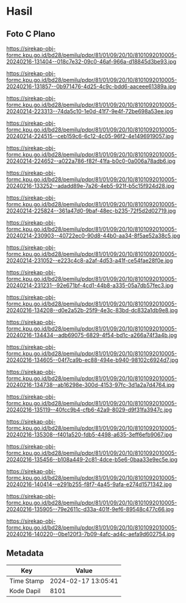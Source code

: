 # Hasil

## Foto C Plano

https://sirekap-obj-formc.kpu.go.id/bd28/pemilu/pdpr/81/01/09/20/10/8101092010005-20240216-131404--018c7e32-09c0-46af-966a-d18845d3be93.jpg

https://sirekap-obj-formc.kpu.go.id/bd28/pemilu/pdpr/81/01/09/20/10/8101092010005-20240216-131857--0b971476-4d25-4c9c-bdd6-aaceee61389a.jpg

https://sirekap-obj-formc.kpu.go.id/bd28/pemilu/pdpr/81/01/09/20/10/8101092010005-20240214-223313--74da5c10-1e0d-41f7-9e4f-72be698a53ee.jpg

https://sirekap-obj-formc.kpu.go.id/bd28/pemilu/pdpr/81/01/09/20/10/8101092010005-20240214-224515--ceb159c6-6c12-4c05-96f2-4e1496919057.jpg

https://sirekap-obj-formc.kpu.go.id/bd28/pemilu/pdpr/81/01/09/20/10/8101092010005-20240214-224652--a022a786-f82f-41fa-b0c0-0a006a78adb6.jpg

https://sirekap-obj-formc.kpu.go.id/bd28/pemilu/pdpr/81/01/09/20/10/8101092010005-20240216-133252--adadd89e-7a26-4eb5-921f-b5c15f924d28.jpg

https://sirekap-obj-formc.kpu.go.id/bd28/pemilu/pdpr/81/01/09/20/10/8101092010005-20240214-225824--361a47d0-9baf-48ec-b235-72f5d2d02719.jpg

https://sirekap-obj-formc.kpu.go.id/bd28/pemilu/pdpr/81/01/09/20/10/8101092010005-20240214-230903--40722ec0-90d8-44b0-aa34-8f5ae52a38c5.jpg

https://sirekap-obj-formc.kpu.go.id/bd28/pemilu/pdpr/81/01/09/20/10/8101092010005-20240214-231052--e223c4c8-a2af-4d53-a41f-ce54fae28f0e.jpg

https://sirekap-obj-formc.kpu.go.id/bd28/pemilu/pdpr/81/01/09/20/10/8101092010005-20240214-231231--92e671bf-4cd1-44b8-a335-05a7db57fec3.jpg

https://sirekap-obj-formc.kpu.go.id/bd28/pemilu/pdpr/81/01/09/20/10/8101092010005-20240216-134208--d0e2a52b-25f9-4e3c-83bd-dc832a1db9e8.jpg

https://sirekap-obj-formc.kpu.go.id/bd28/pemilu/pdpr/81/01/09/20/10/8101092010005-20240216-134434--adb69075-6829-4f54-bd1c-a266a74f3a4b.jpg

https://sirekap-obj-formc.kpu.go.id/bd28/pemilu/pdpr/81/01/09/20/10/8101092010005-20240216-134605--04f7ca9b-ec88-494e-b940-98102c6924d7.jpg

https://sirekap-obj-formc.kpu.go.id/bd28/pemilu/pdpr/81/01/09/20/10/8101092010005-20240216-134738--ab16298e-300d-4153-97fc-3d1a2a7d4764.jpg

https://sirekap-obj-formc.kpu.go.id/bd28/pemilu/pdpr/81/01/09/20/10/8101092010005-20240216-135119--40fcc9b4-cfb6-42a9-8029-d9f31fa3947c.jpg

https://sirekap-obj-formc.kpu.go.id/bd28/pemilu/pdpr/81/01/09/20/10/8101092010005-20240216-135308--f401a520-fdb5-4498-a635-3eff6efb9067.jpg

https://sirekap-obj-formc.kpu.go.id/bd28/pemilu/pdpr/81/01/09/20/10/8101092010005-20240216-135456--b108a449-2c81-4dce-b5e6-0baa33e9ec5e.jpg

https://sirekap-obj-formc.kpu.go.id/bd28/pemilu/pdpr/81/01/09/20/10/8101092010005-20240216-140414--e291b255-f8f7-4a45-9afa-e274d1571342.jpg

https://sirekap-obj-formc.kpu.go.id/bd28/pemilu/pdpr/81/01/09/20/10/8101092010005-20240216-135905--79e2611c-d33a-401f-9ef6-89548c477c66.jpg

https://sirekap-obj-formc.kpu.go.id/bd28/pemilu/pdpr/81/01/09/20/10/8101092010005-20240216-140220--0be120f3-7b09-4afc-ad4c-aefa9d602754.jpg


## Metadata

| Key        | Value               |
| ---------- | ------------------- |
| Time Stamp | 2024-02-17 13:05:41 |
| Kode Dapil | 8101                |



